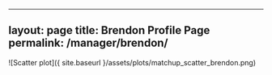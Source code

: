 
---
layout: page
title: Brendon Profile Page
permalink: /manager/brendon/
---

![Scatter plot]({ site.baseurl }/assets/plots/matchup_scatter_brendon.png)
